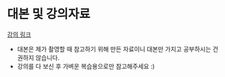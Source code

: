 # 대본 및 강의자료

[강의 링크 ](https://edu.goorm.io/lecture/19879/%ED%94%84%EB%A0%88%EC%9E%84%EC%9B%8C%ED%81%AC%EB%A5%BC-%EC%9C%84%ED%95%9C-javascript-es6)

- 대본은 제가 촬영할 때 참고하기 위해 만든 자료이니 대본만 가지고 공부하시는 건 권하지 않습니다.
- 강의를 다 보신 후 가벼운 복습용으로만 참고해주세요 :)

